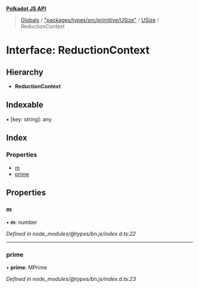 **[Polkadot JS API](../README.md)**

> [Globals](../globals.md) / ["packages/types/src/primitive/USize"](../modules/_packages_types_src_primitive_usize_.md) / [USize](../classes/_packages_types_src_primitive_usize_.usize.md) / ReductionContext

# Interface: ReductionContext

## Hierarchy

* **ReductionContext**

## Indexable

▪ [key: string]: any

## Index

### Properties

* [m](_packages_types_src_primitive_usize_.usize.reductioncontext.md#m)
* [prime](_packages_types_src_primitive_usize_.usize.reductioncontext.md#prime)

## Properties

### m

•  **m**: number

*Defined in node_modules/@types/bn.js/index.d.ts:22*

___

### prime

•  **prime**: MPrime

*Defined in node_modules/@types/bn.js/index.d.ts:23*
